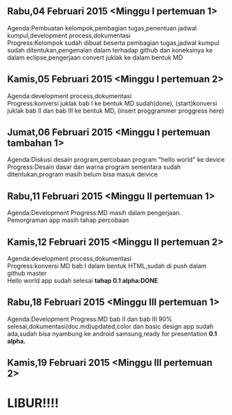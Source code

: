 Rabu,04 Februari 2015 <Minggu I pertemuan 1>   
---------------------------------------------
  Agenda:Pembuatan kelompok,pembagian tugas,penentuan jadwal kumpul,development process,dokumentasi   
  Progress:Kelompok sudah dibuat beserta pembagian tugas,jadwal kumpul sudah ditentukan,pengenalan dalam terhadap 
  github dan koneksinya ke dalam eclipse,pengerjaan convert juklak ke dalam bentuk MD   

Kamis,05 Februari 2015 <Minggu I pertemuan 2>   
---------------------------------------------
  Agenda:development process,dokumentasi   
  Progress:konversi juklak bab I ke bentuk MD sudah(done),
          (start)konversi juklak bab II dan bab III ke bentuk MD,
          (insert proggrammer proggress here)
          
Jumat,06 Februari 2015 <Minggu I pertemuan tambahan 1>   
---------------------------------------------
  Agenda:Diskusi desain program,percobaan program "hello world" ke device  
  Progress:Desain dasar dan warna program sementara sudah ditentukan,program masih belum bisa masuk deivice
  
Rabu,11 Februari 2015 <Minggu II pertemuan 1>   
---------------------------------------------
  Agenda:Development
  Progress:MD masih dalam pengerjaan.   
  Pemorgraman app masih tahap percobaan   

Kamis,12 Februari 2015 <Minggu II pertemuan 2>   
---------------------------------------------
  Agenda:development process,dokumentasi   
  Progress:konversi MD bab I dalam bentuk HTML,sudah di push dalam github master   
           Hello world app sudah selesai **tahap 0.1 alpha:DONE**   
          
Rabu,18 Februari 2015 <Minggu III pertemuan 1>   
---------------------------------------------
  Agenda:Development 
  Progress:MD bab II dan bab III 90% selesai,dokumentasi(doc.md)updated,color dan basic design app sudah ada,sudah bisa        nyambung ke android samsung,ready for presentation **0.1 alpha.**

Kamis,19 Februari 2015 <Minggu III pertemuan 2>   
---------------------------------------------
LIBUR!!!!   
===========
